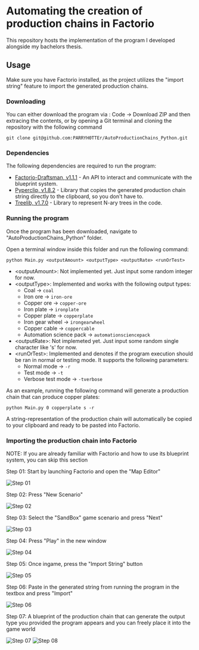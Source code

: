 # Automating the creation of production chains in Factorio

This repository hosts the implementation of the program I developed alongside my bachelors thesis.

## Usage

Make sure you have Factorio installed, as the project utilizes the "import string" feature to import the generated production chains.

### Downloading

You can either download the program via : Code -> Download ZIP and then extracing the contents, or by opening a Git terminal and cloning the repository with the following command
```
git clone git@github.com:PARRYH0TTEr/AutoProductionChains_Python.git
```

### Dependencies

The following dependencies are required to run the program:
* [Factorio-Draftsman, v1.1.1](https://github.com/redruin1/factorio-draftsman) - An API to interact and communicate with the blueprint system.
* [Pyperclip, v1.8.2](https://github.com/asweigart/pyperclip) - Library that copies the generated production chain string directly to the clipboard, so you don't have to.
* [Treelib, v1.7.0](https://github.com/caesar0301/treelib) - Library to represent N-ary trees in the code.

### Running the program

Once the program has been downloaded, navigate to "AutoProductionChains_Python" folder. 

Open a terminal window inside this folder and run the following command:
```
python Main.py <outputAmount> <outputType> <outputRate> <runOrTest>
```
* &lt;outputAmount&gt;: Not implemented yet. Just input some random integer for now.
* &lt;outputType&gt;: Implemented and works with the following output types:
    - Coal -> ```coal```
    - Iron ore -> ```iron-ore```
    - Copper ore -> ```copper-ore```
    - Iron plate -> ```ironplate```
    - Copper plate -> ```copperplate```
    - Iron gear wheel -> ```irongearwheel```
    - Copper cable -> ```coppercable```
    - Automation science pack -> ```automationsciencepack```
* &lt;outputRate&gt;: Not implemeted yet. Just input some random single character like 's' for now.
* &lt;runOrTest&gt;: Implemented and denotes if the program execution should be ran in normal or testing mode. It supports the following parameters:
    - Normal mode -> ```-r```
    - Test mode -> ```-t```
    - Verbose test mode -> ```-tverbose```
 
As an example, running the following command will generate a production chain that can produce copper plates:
```
python Main.py 0 copperplate s -r
```
A string-representation of the production chain will automatically be copied to your clipboard and ready to be pasted into Factorio.

### Importing the production chain into Factorio

NOTE: If you are already familiar with Factorio and how to use its blueprint system, you can skip this section

Step 01: Start by launching Factorio and open the "Map Editor"

![Step 01](https://github.com/PARRYH0TTEr/AutoProductionChains_Python/blob/master/GithubRepo/Images/Factorio_Guide01.png)

Step 02: Press "New Scenario"

![Step 02](https://github.com/PARRYH0TTEr/AutoProductionChains_Python/blob/master/GithubRepo/Images/Factorio_Guide02.png)

Step 03: Select the "SandBox" game scenario and press "Next"

![Step 03](https://github.com/PARRYH0TTEr/AutoProductionChains_Python/blob/master/GithubRepo/Images/Factorio_Guide03.png)

Step 04: Press "Play" in the new window

![Step 04](https://github.com/PARRYH0TTEr/AutoProductionChains_Python/blob/master/GithubRepo/Images/Factorio_Guide04.png)

Step 05: Once ingame, press the "Import String" button

![Step 05](https://github.com/PARRYH0TTEr/AutoProductionChains_Python/blob/master/GithubRepo/Images/Factorio_Guide05.png)

Step 06: Paste in the generated string from running the program in the textbox and press "Import"

![Step 06](https://github.com/PARRYH0TTEr/AutoProductionChains_Python/blob/master/GithubRepo/Images/Factorio_Guide06.png)

Step 07: A blueprint of the production chain that can generate the output type you provided the program appears and you can freely place it into the game world

![Step 07](https://github.com/PARRYH0TTEr/AutoProductionChains_Python/blob/master/GithubRepo/Images/Factorio_Guide07.png) ![Step 08](https://github.com/PARRYH0TTEr/AutoProductionChains_Python/blob/master/GithubRepo/Images/Factorio_Guide08.png)


